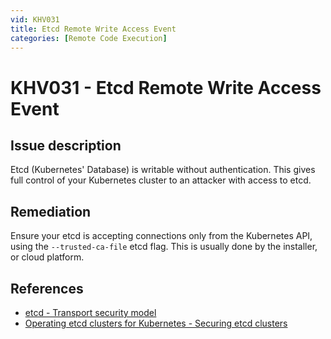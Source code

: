 ```yaml
---
vid: KHV031
title: Etcd Remote Write Access Event
categories: [Remote Code Execution]
---
```


# KHV031 - Etcd Remote Write Access Event

## Issue description

Etcd (Kubernetes' Database) is writable without authentication. This gives full control of your Kubernetes cluster to an attacker with access to etcd.

## Remediation

Ensure your etcd is accepting connections only from the Kubernetes API, using the `--trusted-ca-file` etcd flag. This is usually done by the installer, or cloud platform. 

## References

- [etcd - Transport security model](https://etcd.io/docs/v3.4.0/op-guide/security/)
- [Operating etcd clusters for Kubernetes - Securing etcd clusters](https://kubernetes.io/docs/tasks/administer-cluster/configure-upgrade-etcd/#securing-etcd-clusters)